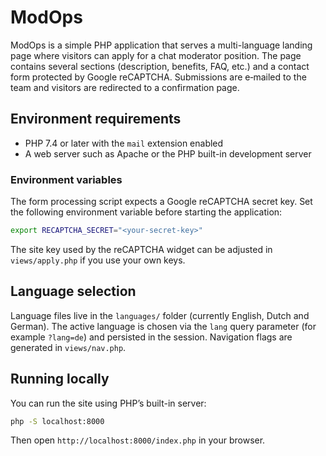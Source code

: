 # ModOps

ModOps is a simple PHP application that serves a multi-language landing page where visitors can apply for a chat moderator position. The page contains several sections (description, benefits, FAQ, etc.) and a contact form protected by Google reCAPTCHA. Submissions are e‑mailed to the team and visitors are redirected to a confirmation page.

## Environment requirements

- PHP 7.4 or later with the `mail` extension enabled
- A web server such as Apache or the PHP built-in development server

### Environment variables

The form processing script expects a Google reCAPTCHA secret key. Set the following environment variable before starting the application:

```bash
export RECAPTCHA_SECRET="<your-secret-key>"
```

The site key used by the reCAPTCHA widget can be adjusted in `views/apply.php` if you use your own keys.

## Language selection

Language files live in the `languages/` folder (currently English, Dutch and German). The active language is chosen via the `lang` query parameter (for example `?lang=de`) and persisted in the session. Navigation flags are generated in `views/nav.php`.

## Running locally

You can run the site using PHP’s built-in server:

```bash
php -S localhost:8000
```

Then open `http://localhost:8000/index.php` in your browser.
